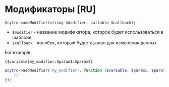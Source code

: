 Модификаторы [RU]
============


```
$cytro->addModifier(string $modifier, callable $callback);
```

* `$modifier` - название модификатора, которое будет использоваться в шаблоне
* `$callback` - коллбек, который будет вызван для изменения данных

For example:

```smarty
{$variable|my_modifier:$param1:$param2}
```

```php
$cytro->addModifier('my_modifier', function ($variable, $param1, $param2) {
    // ...
});
```
